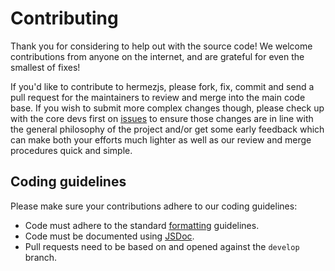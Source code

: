 # Contributing

Thank you for considering to help out with the source code! We welcome 
contributions from anyone on the internet, and are grateful for even the 
smallest of fixes!

If you'd like to contribute to hermezjs, please fork, fix, commit and send a 
pull request for the maintainers to review and merge into the main code base. If
you wish to submit more complex changes though, please check up with the core 
devs first on [issues](https://github.com/hermeznetwork/hermezjs/issues) to 
ensure those changes are in line with the general philosophy of the project 
and/or get some early feedback which can make both your efforts much lighter as
well as our review and merge procedures quick and simple.

## Coding guidelines

Please make sure your contributions adhere to our coding guidelines:

 * Code must adhere to the standard [formatting](https://standardjs.com/) guidelines.
 * Code must be documented using [JSDoc](https://jsdoc.app/).
 * Pull requests need to be based on and opened against the `develop` branch.